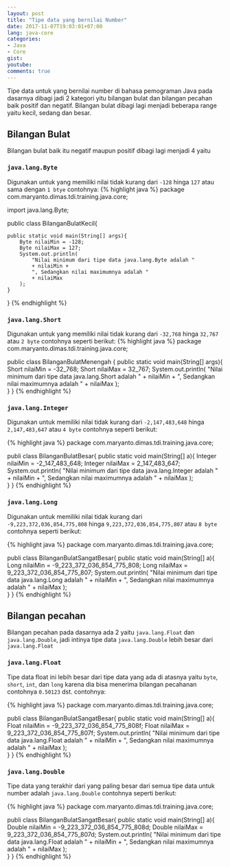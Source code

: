 ```yaml
---
layout: post
title: "Tipe data yang bernilai Number"
date: 2017-11-07T19:03:01+07:00
lang: java-core
categories:
- Java
- Core
gist: 
youtube: 
comments: true
---
```


Tipe data untuk yang bernilai number di bahasa pemograman Java pada dasarnya dibagi jadi 2 kategori yitu bilangan bulat dan bilangan pecahan baik positif dan negatif. Bilangan bulat dibagi lagi menjadi beberapa range yaitu kecil, sedang dan besar.

## Bilangan Bulat

Bilangan bulat baik itu negatif maupun positif dibagi lagi menjadi 4 yaitu 

### `java.lang.Byte` 

Digunakan untuk yang memiliki nilai tidak kurang dari `-128` hinga `127` atau sama dengan `1 btye` contohnya:
{% highlight java %}
package com.maryanto.dimas.tdi.training.java.core;

import java.lang.Byte;

public class BilanganBulatKecil{

    public static void main(String[] args){
        Byte nilaiMin = -128;
        Byte nilaiMax = 127;
        System.out.println(
            "Nilai minimum dari tipe data java.lang.Byte adalah " 
            + nilaiMin + 
            ", Sedangkan nilai maximumnya adalah "
            + nilaiMax 
        );    
    }
} 
{% endhighlight %}

### `java.lang.Short` 

Digunakan untuk yang memiliki nilai tidak kurang dari `-32,768` hinga `32,767` atau `2 byte` contohnya seperti berikut:
{% highlight java %}
package com.maryanto.dimas.tdi.training.java.core;

public class BilanganBulatMenengah {
    public static void main(String[] args){
        Short nilaiMin = -32_768;
        Short nilaiMax = 32_767;
        System.out.println(
            "Nilai minimum dari tipe data java.lang.Short adalah " 
            + nilaiMin + 
            ", Sedangkan nilai maximumnya adalah " 
            + nilaiMax 
        );    
    }
}
{% endhighlight %}

### `java.lang.Integer`

Digunakan untuk memiliki nilai tidak kurang dari `-2,147,483,648` hinga `2,147,483,647` atau `4 byte` contohnya seperti berikut:

{% highlight java %}
package com.maryanto.dimas.tdi.training.java.core;

publi class BilanganBulatBesar{
    public static void main(String[] a){
        Integer nilaiMin = -2_147_483_648;
        Integer nilaiMax = 2_147_483_647;
        System.out.println(
            "Nilai minimum dari tipe data java.lang.Integer adalah " 
            + nilaiMin + 
            ", Sedangkan nilai maximumnya adalah " 
            + nilaiMax 
        );    
    }
}
{% endhighlight %}

### `java.lang.Long`

Digunakan untuk memiliki nilai tidak kurang dari `-9,223,372,036,854,775,808` hinga `9,223,372,036,854,775,807` atau `8 byte` contohnya seperti berikut:

{% highlight java %}
package com.maryanto.dimas.tdi.training.java.core;

publi class BilanganBulatSangatBesar{
    public static void main(String[] a){
        Long nilaiMin = -9_223_372_036_854_775_808;
        Long nilaiMax = 9_223_372_036_854_775_807;
        System.out.println(
            "Nilai minimum dari tipe data java.lang.Long adalah " 
            + nilaiMin + 
            ", Sedangkan nilai maximumnya adalah " 
            + nilaiMax 
        );    
    }
}
{% endhighlight %}

## Bilangan pecahan

Bilangan pecahan pada dasarnya ada 2 yaitu `java.lang.Float` dan `java.lang.Double`, jadi intinya tipe data `java.lang.Double` lebih besar dari `java.lang.Float`

### `java.lang.Float`

Tipe data float ini lebih besar dari tipe data yang ada di atasnya yaitu `byte`, `short`, `int`, dan `long` karena dia bisa menerima bilangan pecahanan contohnya `0.50123` dst. contohnya:

{% highlight java %}
package com.maryanto.dimas.tdi.training.java.core;

publi class BilanganBulatSangatBesar{
    public static void main(String[] a){
        Float nilaiMin = -9_223_372_036_854_775_808f;
        Float nilaiMax = 9_223_372_036_854_775_807f;
        System.out.println(
            "Nilai minimum dari tipe data java.lang.Float adalah " 
            + nilaiMin + 
            ", Sedangkan nilai maximumnya adalah " 
            + nilaiMax 
        );    
    }
}
{% endhighlight %}

### `java.lang.Double`

Tipe data yang terakhir dari yang paling besar dari semua tipe data untuk number adalah `java.lang.Double` contohnya seperti berikut:

{% highlight java %}
package com.maryanto.dimas.tdi.training.java.core;

publi class BilanganBulatSangatBesar{
    public static void main(String[] a){
        Double nilaiMin = -9_223_372_036_854_775_808d;
        Double nilaiMax = 9_223_372_036_854_775_807d;
        System.out.println(
            "Nilai minimum dari tipe data java.lang.Float adalah " 
            + nilaiMin + 
            ", Sedangkan nilai maximumnya adalah " 
            + nilaiMax 
        );    
    }
}
{% endhighlight %}

